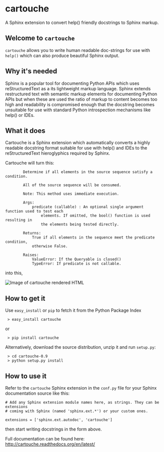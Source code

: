 cartouche
=========

A Sphinx extension to convert help() friendly docstrings to Sphinx markup.

Welcome to `cartouche`
----------------------

`cartouche` allows you to write human readable doc-strings for use with `help()` which can also produce beautiful Sphinx output.

Why it's needed
---------------

Sphinx is a popular tool for documenting Python APIs which uses reStructuredText as a its lightweight markup language. Sphinx extends restructured text with semantic markup elements for documenting Python APIs but when these are used the ratio of markup to content becomes too high and readability is compromised enough that the docstring becomes unsuitable for use with standard Python introspection mechanisms like help() or IDEs.

What it does
------------

Cartouche is a Sphinx extension which automatically converts a highly readable docstring format suitable for use with help() and IDEs to the reStructuredText hieroglyphics required by Sphinx.

Cartouche will turn this:

```
        Determine if all elements in the source sequence satisfy a condition.

        All of the source sequence will be consumed.

        Note: This method uses immediate execution.

        Args:
            predicate (callable) : An optional single argument function used to test each
                elements. If omitted, the bool() function is used resulting in
                the elements being tested directly.

        Returns:
            True if all elements in the sequence meet the predicate condition,
            otherwise False.

        Raises:
            ValueError: If the Queryable is closed()
            TypeError: If predicate is not callable.
```

into this,

![Image of cartouche rendered HTML](http://cartouche.readthedocs.org/en/latest/_images/select_html.png)

How to get it
-------------

Use ``easy_install`` or ``pip`` to fetch it from the Python Package Index

```
 > easy_install cartouche
```

or

```
 > pip install cartouche 
```

Alternatively, download the source distribution, unzip it and run ``setup.py``:

```
 > cd cartouche-0.9
 > python setup.py install
```

How to use it
-------------

Refer to the `cartouche` Sphinx extension in the `conf.py` file for your Sphinx documentation source like this:

```
# Add any Sphinx extension module names here, as strings. They can be extensions
# coming with Sphinx (named 'sphinx.ext.*') or your custom ones.

extensions = ['sphinx.ext.autodoc', 'cartouche']
````

then start writing docstrings in the form above.

Full documentation can be found here: http://cartouche.readthedocs.org/en/latest/
